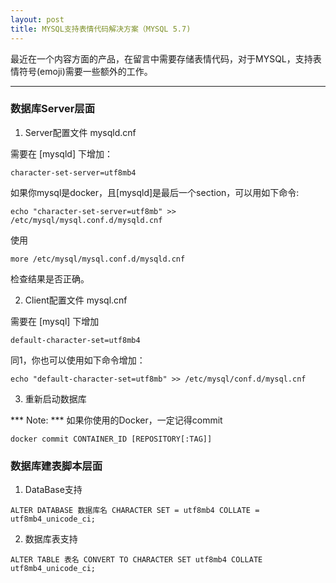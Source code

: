 ```yaml
---
layout: post
title: MYSQL支持表情代码解决方案（MYSQL 5.7)
---
```


最近在一个内容方面的产品，在留言中需要存储表情代码，对于MYSQL，支持表情符号(emoji)需要一些额外的工作。

***

### 数据库Server层面

1. Server配置文件 mysqld.cnf

需要在 [mysqld] 下增加：

```
character-set-server=utf8mb4
```

如果你mysql是docker，且[mysqld]是最后一个section，可以用如下命令:

```
echo "character-set-server=utf8mb" >> /etc/mysql/mysql.conf.d/mysqld.cnf
```

使用

```
more /etc/mysql/mysql.conf.d/mysqld.cnf
```

检查结果是否正确。

2. Client配置文件 mysql.cnf

需要在 [mysql] 下增加

```
default-character-set=utf8mb4
```

同1，你也可以使用如下命令增加：

```
echo "default-character-set=utf8mb" >> /etc/mysql/conf.d/mysql.cnf
```

3. 重新启动数据库

*** Note: *** 如果你使用的Docker，一定记得commit

```
docker commit CONTAINER_ID [REPOSITORY[:TAG]]
```

### 数据库建表脚本层面

1. DataBase支持

```
ALTER DATABASE 数据库名 CHARACTER SET = utf8mb4 COLLATE = utf8mb4_unicode_ci;
```

2. 数据库表支持

```
ALTER TABLE 表名 CONVERT TO CHARACTER SET utf8mb4 COLLATE utf8mb4_unicode_ci;
```

